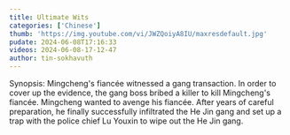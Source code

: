 ```yaml
---
title: Ultimate Wits
categories: ['Chinese']
thumb: 'https://img.youtube.com/vi/JWZQoiyA8IU/maxresdefault.jpg'
pudate: 2024-06-08T17:16:33
videos: 2024-06-08-17-12-47
author: tin-sokhavuth
---
```

Synopsis: Mingcheng's fiancée witnessed a gang transaction. In order to cover up the evidence, the gang boss bribed a killer to kill Mingcheng's fiancée. Mingcheng wanted to avenge his fiancée. After years of careful preparation, he finally successfully infiltrated the He Jin gang and set up a trap with the police chief Lu Youxin to wipe out the He Jin gang.